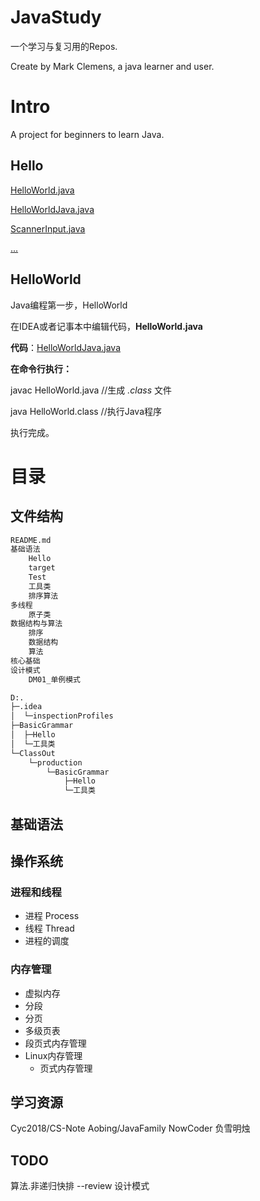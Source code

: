 # JavaStudy <JavaLearn>

一个学习与复习用的Repos.

Create by Mark Clemens, a java learner and user.


# Intro

A project for beginners to learn Java.

## Hello

[HelloWorld.java](./BasicGrammar/Hello/HelloWorld.java)

[HelloWorldJava.java](./BasicGrammar/Hello/HelloWorldJava.java)

[ScannerInput.java](./BasicGrammar/Hello/ScannerInput.java)

[...](./BasicGrammar/Hello)

## HelloWorld

Java编程第一步，HelloWorld

在IDEA或者记事本中编辑代码，**HelloWorld.java**

**代码**：[HelloWorldJava.java](./BasicGrammar/Hello/HelloWorldJava.java)

**在命令行执行：**

javac HelloWorld.java //生成 *.class* 文件

java HelloWorld.class //执行Java程序

执行完成。


# 目录 <Contents>

## 文件结构 <Files Structure>

```bash 2020-08
README.md
基础语法
    Hello
    target
    Test
    工具类
    排序算法
多线程
    原子类
数据结构与算法
    排序
    数据结构
    算法
核心基础
设计模式
    DM01_单例模式
```

```bash
D:.
├─.idea
│  └─inspectionProfiles
├─BasicGrammar
│  ├─Hello
│  └─工具类
└─ClassOut
    └─production
        └─BasicGrammar
            ├─Hello
            └─工具类
```

## 基础语法

<Remains to be updated.>


## 操作系统

### 进程和线程

- 进程 Process
- 线程 Thread
- 进程的调度

### 内存管理

- 虚拟内存
- 分段
- 分页
- 多级页表
- 段页式内存管理
- Linux内存管理
    - 页式内存管理


## 学习资源

Cyc2018/CS-Note
Aobing/JavaFamily
NowCoder
负雪明烛


## TODO

算法.非递归快排 --review
设计模式
